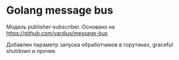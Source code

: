 # Golang message bus
Модель publisher-subscriber. Основано на https://github.com/vardius/message-bus

Добавлен параметр запуска обработчиков в горутинах, graceful shutdown и прочее.
